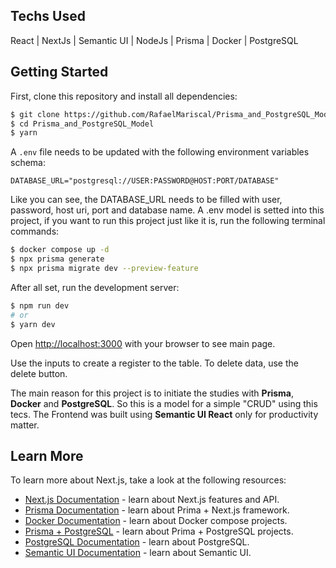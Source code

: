 ## Techs Used

<p>
React
 | NextJs
 | Semantic UI
 | NodeJs
 | Prisma
 | Docker
 | PostgreSQL
</p>



## Getting Started

First, clone this repository and install all dependencies:

```bash
$ git clone https://github.com/RafaelMariscal/Prisma_and_PostgreSQL_Model
$ cd Prisma_and_PostgreSQL_Model
$ yarn
```

A ``.env`` file needs to be updated with the following environment variables schema:

``DATABASE_URL="postgresql://USER:PASSWORD@HOST:PORT/DATABASE"``

Like you can see, the DATABASE_URL needs to be filled with user, password, host uri, port and database name. A .env model is setted into this project, if you want to run this project just like it is, run the following terminal commands:

```bash
$ docker compose up -d
$ npx prisma generate
$ npx prisma migrate dev --preview-feature
```

After all set, run the development server:

```bash
$ npm run dev
# or
$ yarn dev
```

Open [http://localhost:3000](http://localhost:3000) with your browser to see main page.

Use the inputs to create a register to the table. To delete data, use the delete button.

The main reason for this project is to initiate the studies with <strong>Prisma</strong>, <strong>Docker</strong> and <strong>PostgreSQL</strong>. So this is a model for a simple "CRUD" using this tecs. The Frontend was built using <strong>Semantic UI React</strong> only for productivity matter.

## Learn More

To learn more about Next.js, take a look at the following resources:

- [Next.js Documentation](https://nextjs.org/docs) - learn about Next.js features and API.
- [Prisma Documentation](https://www.prisma.io/nextjs) - learn about Prima + Next.js framework.
- [Docker Documentation](https://docs.docker.com/get-started/) - learn about Docker compose projects.
- [Prisma + PostgreSQL](https://nextjs.org/docs) - learn about Prima + PostgreSQL projects.
- [PostgreSQL Documentation](https://www.postgresql.org/docs) - learn about PostgreSQL.
- [Semantic UI Documentation](https://semantic-ui.com/introduction/getting-started.html) - learn about Semantic UI.
